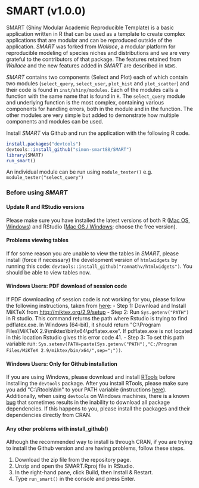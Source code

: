 # SMART (v1.0.0)
SMART (Shiny Modular Academic Reproducible Template) is a basic application written in R that can be used as a template to create complex applications that are modular and can be reproduced outside of the application. *SMART* was forked from *Wallace*, a modular platform for reproducible modeling of species niches and distributions and we are very grateful to the contributors of that package. The features retained from *Wallace* and the new features added in *SMART* are described in `NEWS`.

*SMART* contains two components (Select and Plot) each of which contain two modules (`select_query`, `select_user`, `plot_hist` and `plot_scatter`) and their code is found in `inst/shiny/modules`. Each of the modules calls a function with the same name that is found in `R`. The `select_query` module and underlying function is the most complex, containing various components for handling errors, both in the module and in the function. The other modules are very simple but added to demonstrate how multiple components and modules can be used.

Install *SMART* via Github and run the application with the following R code.

```R
install.packages("devtools")
devtools::install_github("simon-smart88/SMART")
library(SMART)
run_smart()
```

An individual module can be run using `module_tester()` e.g. `module_tester("select_query")`

### Before using *SMART*

#### Update R and RStudio versions
Please make sure you have installed the latest versions of both R (<a href= "https://cran.r-project.org/bin/macosx/" target="_blank">Mac OS</a>, <a href= "https://cran.r-project.org/bin/windows/base/" target="_blank">Windows</a>) and RStudio (<a href= "https://posit.co/download/rstudio-desktop/" target="_blank">Mac OS /  Windows</a>: choose the free version).

#### Problems viewing tables
If for some reason you are unable to view the tables in *SMART*, please install (force if necessary) the development version of `htmlwidgets` by running this code: `devtools::install_github("ramnathv/htmlwidgets")`. You should be able to view tables now.

#### Windows Users: PDF download of session code
If PDF downloading of session code is not working for you, please follow the following instructions, taken from <a href="https://github.com/rstudio/shiny-examples/issues/34" target="_blank">here</a>:
     - Step 1: Download and Install MiKTeX from http://miktex.org/2.9/setup
     - Step 2: Run `Sys.getenv("PATH")` in R studio. This command returns the path where Rstudio is trying to find pdflatex.exe. In Windows (64-bit), it should return "C:\Program Files\MiKTeX 2.9\miktex\bin\x64\pdflatex.exe". If pdflatex.exe is not located in this location Rstudio gives this error code 41.
     - Step 3: To set this path variable run: `Sys.setenv(PATH=paste(Sys.getenv("PATH"),"C:/Program Files/MiKTeX 2.9/miktex/bin/x64/",sep=";"))`.

#### Windows Users: Only for Github installation
If you are using Windows, please download and install <a href="https://cran.r-project.org/bin/windows/Rtools/" target="_blank">RTools</a> before installing the `devtools` package. After you install RTools, please make sure you add "C:\Rtools\bin" to your PATH variable (instructions <a href="https://stackoverflow.com/questions/29129681/create-zip-file-error-running-command-had-status-127/29480538#29480538" target="_blank">here</a>). Additionally, when using `devtools` on Windows machines, there is a known <a href="https://github.com/r-lib/devtools/issues/1298" target="_blank">bug</a> that sometimes results in the inability to download all package dependencies. If this happens to you, please install the packages and their dependencies directly from CRAN.

#### Any other problems with install_github()
Although the recommended way to install is through CRAN, if you are trying to install the Github version and are having problems, follow these steps.
 1. Download the zip file from the repository page.
 2. Unzip and open the SMART.Rproj file in RStudio.
 3. In the right-hand pane, click Build, then Install & Restart.
 4. Type `run_smart()` in the console and press Enter.
